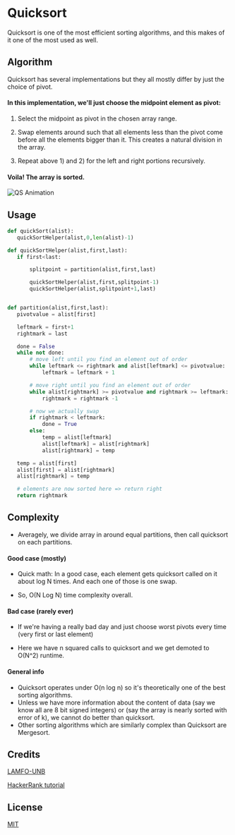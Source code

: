 # Quicksort

Quicksort is one of the most efficient sorting algorithms, and this makes of it one of the most used as well.  

## Algorithm

Quicksort has several implementations but they all mostly differ by just the choice of pivot. 
#### In this implementation, we'll just choose the midpoint element as pivot:

1) Select the midpoint as pivot in the chosen array range.

2) Swap elements around such that all elements less than the pivot come before all the elements bigger than it. This creates a natural division in the array.

3) Repeat above 1) and 2) for the left and right portions recursively.

#### Voila! The array is sorted.


![QS Animation](https://lamfo-unb.github.io/img/Sorting-algorithms/Quicksort.gif)



## Usage

```python
def quickSort(alist):
   quickSortHelper(alist,0,len(alist)-1)

def quickSortHelper(alist,first,last):
   if first<last:

       splitpoint = partition(alist,first,last)

       quickSortHelper(alist,first,splitpoint-1)
       quickSortHelper(alist,splitpoint+1,last)


def partition(alist,first,last):
   pivotvalue = alist[first]

   leftmark = first+1
   rightmark = last

   done = False
   while not done:
       # move left until you find an element out of order
       while leftmark <= rightmark and alist[leftmark] <= pivotvalue:
           leftmark = leftmark + 1

       # move right until you find an element out of order
       while alist[rightmark] >= pivotvalue and rightmark >= leftmark:
           rightmark = rightmark -1

       # now we actually swap
       if rightmark < leftmark:
           done = True
       else:
           temp = alist[leftmark]
           alist[leftmark] = alist[rightmark]
           alist[rightmark] = temp

   temp = alist[first]
   alist[first] = alist[rightmark]
   alist[rightmark] = temp

   # elements are now sorted here => return right
   return rightmark
```

## Complexity

- Averagely, we divide array in around equal partitions, then call quicksort on each partitions.

#### Good case (mostly)
- Quick math: In a good case, each element gets quicksort called on it about log N times. And each one of those is one swap.

- So, O(N Log N) time complexity overall.

#### Bad case (rarely ever)
- If we're having a really bad day and just choose worst pivots every time (very first or last element)

- Here we have n squared calls to quicksort and we get demoted to O(N^2) runtime. 

#### General info
- Quicksort operates under O(n log n) so it's theoretically one of the best sorting algorithms.
- Unless we have more information about the content of data (say we know all are 8 bit signed integers) or (say the array is nearly sorted with error of k),  we cannot do better than quicksort.
- Other sorting algorithms which are similarly complex than Quicksort are Mergesort. 



## Credits
[LAMFO-UNB](https://lamfo-unb.github.io/2019/04/21/Sorting-algorithms/#:~:text=%2B1%5D%20%3D%20temp-,Quicksort,greater%20numbers%20on%20the%20right.)

[HackerRank tutorial](https://www.youtube.com/watch?v=SLauY6PpjW4)

## License
[MIT](https://choosealicense.com/licenses/mit/)
